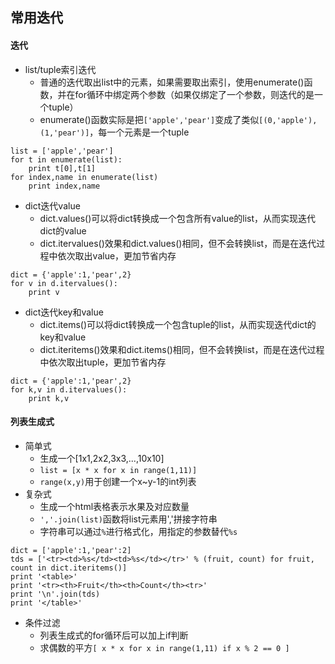 ## 常用迭代

#### 迭代

- list/tuple索引迭代
    - 普通的迭代取出list中的元素，如果需要取出索引，使用enumerate()函数，并在for循环中绑定两个参数（如果仅绑定了一个参数，则迭代的是一个tuple）
    - enumerate()函数实际是把`['apple','pear']`变成了类似`[(0,'apple'),(1,'pear')]`，每一个元素是一个tuple
```
list = ['apple','pear']
for t in enumerate(list):
    print t[0],t[1]
for index,name in enumerate(list)
    print index,name
```

- dict迭代value
    - dict.values()可以将dict转换成一个包含所有value的list，从而实现迭代dict的value
    - dict.itervalues()效果和dict.values()相同，但不会转换list，而是在迭代过程中依次取出value，更加节省内存
```
dict = {'apple':1,'pear',2}
for v in d.itervalues():
    print v
```

- dict迭代key和value
    - dict.items()可以将dict转换成一个包含tuple的list，从而实现迭代dict的key和value
    - dict.iteritems()效果和dict.items()相同，但不会转换list，而是在迭代过程中依次取出tuple，更加节省内存
```
dict = {'apple':1,'pear',2}
for k,v in d.itervalues():
    print k,v
```

#### 列表生成式

- 简单式
    - 生成一个[1x1,2x2,3x3,...,10x10]
    - `list = [x * x for x in range(1,11)]`
    - `range(x,y)`用于创建一个x~y-1的int列表
- 复杂式
    - 生成一个html表格表示水果及对应数量
    - `','.join(list)`函数将list元素用','拼接字符串
    - 字符串可以通过`%`进行格式化，用指定的参数替代`%s`
```
dict = ['apple':1,'pear':2]
tds = ['<tr><td>%s</td><td>%s</td></tr>' % (fruit, count) for fruit, count in dict.iteritems()]
print '<table>'
print '<tr><th>Fruit</th><th>Count</th><tr>'
print '\n'.join(tds)
print '</table>'
```

- 条件过滤
    - 列表生成式的for循环后可以加上if判断
    - 求偶数的平方`[ x * x for x in range(1,11) if x % 2 == 0 ]`
